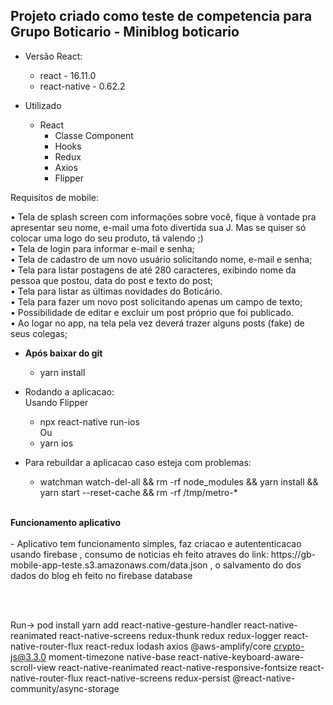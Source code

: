 ## Projeto criado como teste de competencia para Grupo Boticario - Miniblog boticario

- Versão React: </br>

  - react - 16.11.0 </br>
  - react-native - 0.62.2 </br>

- Utilizado </br>

  - React </br>
    - Classe Component </br>
    - Hooks </br>
    - Redux </br>
    - Axios </br>
    - Flipper </br>

<p>Requisitos de mobile:</p> 

•	Tela de splash screen com informações sobre você, fique à vontade pra apresentar seu nome, e-mail uma foto divertida sua J. Mas se quiser só colocar uma logo do seu produto, tá valendo ;) </br>
•	Tela de login para informar e-mail e senha;</br>
•	Tela de cadastro de um novo usuário solicitando nome, e-mail e senha;</br>
•	Tela para listar postagens de até 280 caracteres, exibindo nome da pessoa que postou, data do post e texto do post;</br>
•	Tela para listar as últimas novidades do Boticário. </br>
•	Tela para fazer um novo post solicitando apenas um campo de texto;</br>
•	Possibilidade de editar e excluir um post próprio que foi publicado.</br>
•	Ao logar no app, na tela pela vez deverá trazer alguns posts (fake) de seus colegas;</br>


* <b>Após baixar do git </B> </Br>
  - yarn install </br>
* Rodando a aplicacao:</br>
   Usando Flipper
  - npx react-native run-ios </br> 
  Ou </br>
  - yarn ios

* Para rebuildar a aplicacao caso esteja com problemas: </br>
  - watchman watch-del-all && rm -rf node_modules && yarn install && yarn start --reset-cache && rm -rf /tmp/metro-\* </br>

</br>
<b> Funcionamento aplicativo</b></br></br>
  - Aplicativo tem funcionamento simples, faz criacao e autententicacao usando firebase , consumo de noticias eh feito atraves do link:  https://gb-mobile-app-teste.s3.amazonaws.com/data.json , o salvamento do dos dados do blog eh feito no firebase database

</br></br>

Run-> pod install
yarn add react-native-gesture-handler react-native-reanimated react-native-screens redux-thunk redux redux-logger react-native-router-flux react-redux lodash axios @aws-amplify/core crypto-js@3.3.0 moment-timezone native-base react-native-keyboard-aware-scroll-view react-native-reanimated react-native-responsive-fontsize react-native-router-flux react-native-screens redux-persist
@react-native-community/async-storage
